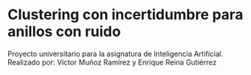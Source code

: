 # Clustering con incertidumbre para anillos con ruido
Proyecto universitario para la asignatura de Inteligencia Artificial.  
Realizado por: Víctor Muñoz Ramírez y Enrique Reina Gutiérrez
